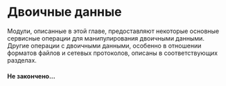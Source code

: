 # Двоичные данные

Модули, описанные в этой главе, предоставляют некоторые основные сервисные операции для манипулирования двоичными данными. Другие операции с двоичными данными, особенно в отношении форматов файлов и сетевых протоколов, описаны в соответствующих разделах.

#### Не закончено...

